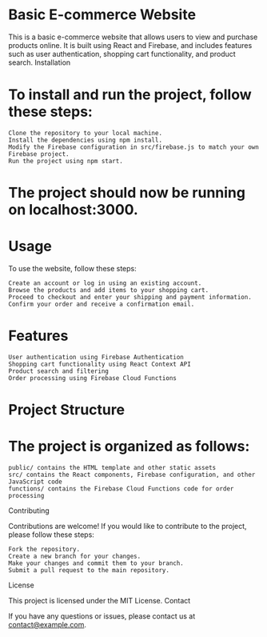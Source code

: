 # Basic E-commerce Website

This is a basic e-commerce website that allows users to view and purchase products online. It is built using React and Firebase, and includes features such as user authentication, shopping cart functionality, and product search.
Installation

# To install and run the project, follow these steps:

    Clone the repository to your local machine.
    Install the dependencies using npm install.
    Modify the Firebase configuration in src/firebase.js to match your own Firebase project.
    Run the project using npm start.

# The project should now be running on localhost:3000.
# Usage

To use the website, follow these steps:

    Create an account or log in using an existing account.
    Browse the products and add items to your shopping cart.
    Proceed to checkout and enter your shipping and payment information.
    Confirm your order and receive a confirmation email.

# Features

    User authentication using Firebase Authentication
    Shopping cart functionality using React Context API
    Product search and filtering
    Order processing using Firebase Cloud Functions

# Project Structure

# The project is organized as follows:

    public/ contains the HTML template and other static assets
    src/ contains the React components, Firebase configuration, and other JavaScript code
    functions/ contains the Firebase Cloud Functions code for order processing

Contributing

Contributions are welcome! If you would like to contribute to the project, please follow these steps:

    Fork the repository.
    Create a new branch for your changes.
    Make your changes and commit them to your branch.
    Submit a pull request to the main repository.

License

This project is licensed under the MIT License.
Contact

If you have any questions or issues, please contact us at contact@example.com.